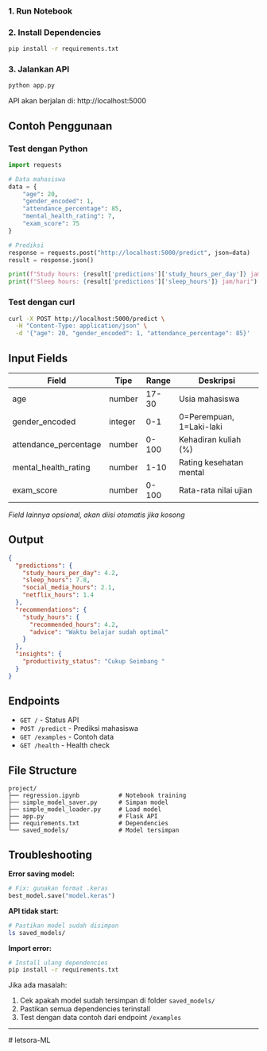 ### 1. Run Notebook

### 2. Install Dependencies

```bash
pip install -r requirements.txt
```

### 3. Jalankan API

```bash
python app.py
```

API akan berjalan di: http://localhost:5000

## Contoh Penggunaan

### Test dengan Python

```python
import requests

# Data mahasiswa
data = {
    "age": 20,
    "gender_encoded": 1,
    "attendance_percentage": 85,
    "mental_health_rating": 7,
    "exam_score": 75
}

# Prediksi
response = requests.post("http://localhost:5000/predict", json=data)
result = response.json()

print(f"Study hours: {result['predictions']['study_hours_per_day']} jam/hari")
print(f"Sleep hours: {result['predictions']['sleep_hours']} jam/hari")
```

### Test dengan curl

```bash
curl -X POST http://localhost:5000/predict \
  -H "Content-Type: application/json" \
  -d '{"age": 20, "gender_encoded": 1, "attendance_percentage": 85}'
```

## Input Fields

| Field                 | Tipe    | Range | Deskripsi                |
| --------------------- | ------- | ----- | ------------------------ |
| age                   | number  | 17-30 | Usia mahasiswa           |
| gender_encoded        | integer | 0-1   | 0=Perempuan, 1=Laki-laki |
| attendance_percentage | number  | 0-100 | Kehadiran kuliah (%)     |
| mental_health_rating  | number  | 1-10  | Rating kesehatan mental  |
| exam_score            | number  | 0-100 | Rata-rata nilai ujian    |

*Field lainnya opsional, akan diisi otomatis jika kosong*

## Output

```json
{
  "predictions": {
    "study_hours_per_day": 4.2,
    "sleep_hours": 7.8,
    "social_media_hours": 2.1,
    "netflix_hours": 1.4
  },
  "recommendations": {
    "study_hours": {
      "recommended_hours": 4.2,
      "advice": "Waktu belajar sudah optimal"
    }
  },
  "insights": {
    "productivity_status": "Cukup Seimbang "
  }
}
```

## Endpoints

- `GET /` - Status API
- `POST /predict` - Prediksi mahasiswa
- `GET /examples` - Contoh data
- `GET /health` - Health check

## File Structure

```
project/
├── regression.ipynb           # Notebook training
├── simple_model_saver.py      # Simpan model
├── simple_model_loader.py     # Load model  
├── app.py                     # Flask API
├── requirements.txt           # Dependencies
└── saved_models/              # Model tersimpan
```

## Troubleshooting

**Error saving model:**

```python
# Fix: gunakan format .keras
best_model.save("model.keras")
```

**API tidak start:**

```bash
# Pastikan model sudah disimpan
ls saved_models/
```

**Import error:**

```bash
# Install ulang dependencies
pip install -r requirements.txt
```

Jika ada masalah:

1. Cek apakah model sudah tersimpan di folder `saved_models/`
2. Pastikan semua dependencies terinstall
3. Test dengan data contoh dari endpoint `/examples`

---
#   l e t s o r a - M L  
 